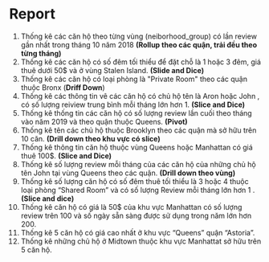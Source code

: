 <h1>Report</h1>

1. Thống kê các căn hộ theo từng vùng (neiborhood_group) có lần review gần nhất trong tháng 10 năm 2018 **(Rollup theo các quận, trải đều theo từng tháng)**
2. Thống kê các căn hộ có số đêm tối thiểu để đặt chỗ là 1 hoặc 3 đêm, giá thuê dưới 50$ và ở vùng Stalen Island.
**(Slide and Dice)** 
3. Thống kê các căn hộ có loại phòng là "Private Room" theo các quận thuộc Bronx (**Driff Down**)
4. Thống kê các thông tin vê các căn hộ có chủ hộ tên là Aron hoặc John , có số lượng reiview trung bình mỗi tháng lớn hơn 1. **(Slice and Dice)**
5. Thống kê thống tin các căn hộ có số lượng review lần cuối theo tháng vào năm 2019 và theo quận thuộc Queens. **(Pivot)**
6. Thống kê tên các chủ hộ thuộc Brooklyn theo các quận mà sở hữu trên 10 căn.
**(Drill down theo khu vực có slice)**
7. Thống kê  thông tin căn hộ  thuộc vùng Queens hoặc Manhattan có giá thuê 100$. **(Slice and Dice)**
8. Thống kê số lượng review mỗi tháng của các căn hộ của những chủ hộ tên John
tại vùng Queens theo các quận. **(Drill down theo vùng)**
9. Thống kê số lượng căn hộ có số đêm thuê tối thiểu là 3 hoặc 4 thuộc loại phòng “Shared Room” và có số lượng Review mỗi tháng lớn hơn 1 .	**(Slice and dice)**
10. Thống kê căn hộ có giá là 50$ của khu vực Manhattan có số lượng review trên 100 và số ngày sẵn sàng được sử dụng trong năm lớn hơn 200.
11. Thống kê 5 căn hộ có giá cao nhất ở khu vực “Queens” quận “Astoria”.
12. Thống kê những chủ hộ ở Midtown thuộc khu vực Manhattat sở hữu trên 5 căn hộ.

